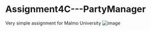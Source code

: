 # Assignment4C---PartyManager
Very simple assignment for Malmo University
![image](https://github.com/GitMalmoer/Assignment4C---PartyManager/assets/113827015/5072e082-c503-4ca7-91c3-9e28869cab86)
